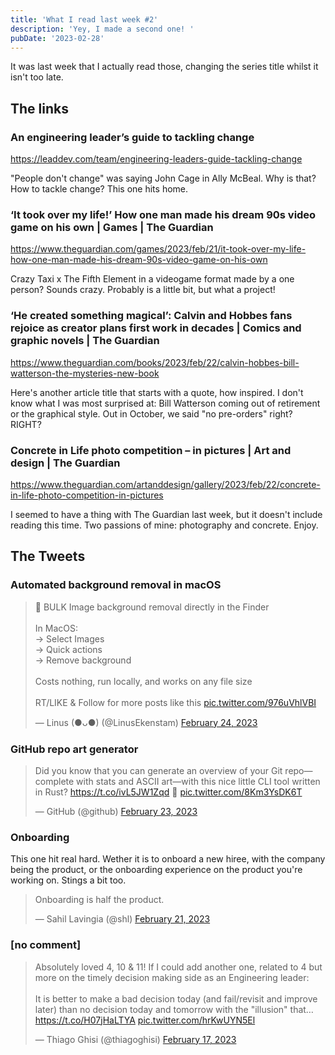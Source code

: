 ```yaml
---
title: 'What I read last week #2'
description: 'Yey, I made a second one! '
pubDate: '2023-02-28'
---
```


It was last week that I actually read those, changing the series title whilst it isn't too late.

## The links

### An engineering leader’s guide to tackling change
https://leaddev.com/team/engineering-leaders-guide-tackling-change

"People don't change" was saying John Cage in Ally McBeal. Why is that? How to tackle change? This one hits home.

### ‘It took over my life!’ How one man made his dream 90s video game on his own | Games | The Guardian
https://www.theguardian.com/games/2023/feb/21/it-took-over-my-life-how-one-man-made-his-dream-90s-video-game-on-his-own

Crazy Taxi x The Fifth Element in a videogame format made by a one person? Sounds crazy. Probably is a little bit, but what a project!

### ‘He created something magical’: Calvin and Hobbes fans rejoice as creator plans first work in decades | Comics and graphic novels | The Guardian
https://www.theguardian.com/books/2023/feb/22/calvin-hobbes-bill-watterson-the-mysteries-new-book

Here's another article title that starts with a quote, how inspired. I don't know what I was most surprised at: Bill Watterson coming out of retirement or the graphical style. Out in October, we said "no pre-orders" right? RIGHT?

### Concrete in Life photo competition – in pictures | Art and design | The Guardian
https://www.theguardian.com/artanddesign/gallery/2023/feb/22/concrete-in-life-photo-competition-in-pictures

I seemed to have a thing with The Guardian last week, but it doesn't include reading this time. Two passions of mine: photography and concrete. Enjoy.

## The Tweets
### Automated background removal in macOS

<blockquote class="twitter-tweet">🤯 BULK Image background removal directly in the Finder <br><br>In MacOS: <br>→ Select Images <br>→ Quick actions<br>→ Remove background <br><br>Costs nothing, run locally, and works on any file size <br><br>RT/LIKE &amp; Follow for more posts like this <a href="https://t.co/976uVhlVBI">pic.twitter.com/976uVhlVBI</a></p>&mdash; Linus (●ᴗ●) (@LinusEkenstam) <a href="https://twitter.com/LinusEkenstam/status/1629249843355844609">February 24, 2023</a></blockquote>


### GitHub repo art generator

<blockquote class="twitter-tweet">Did you know that you can generate an overview of your Git repo—complete with stats and ASCII art—with this nice little CLI tool written in Rust? <a href="https://t.co/ivL5JW1Zqd">https://t.co/ivL5JW1Zqd</a> 🦀 <a href="https://t.co/8Km3YsDK6T">pic.twitter.com/8Km3YsDK6T</a></p>&mdash; GitHub (@github) <a href="https://twitter.com/github/status/1628891446014009346">February 23, 2023</a></blockquote>

### Onboarding

This one hit real hard. Wether it is to onboard a new hiree, with the company being the product, or the onboarding experience on the product you're working on. Stings a bit too.

<blockquote class="twitter-tweet">Onboarding is half the product.</p>&mdash; Sahil Lavingia (@shl) <a href="https://twitter.com/shl/status/1628109111815712769">February 21, 2023</a></blockquote>


### [no comment]

<blockquote class="twitter-tweet"><p lang="en" dir="ltr">Absolutely loved 4, 10 &amp; 11! If I could add another one, related to 4 but more on the timely decision making side as an Engineering leader:<br><br>It is better to make a bad decision today (and fail/revisit and improve later) than no decision today and tomorrow with the &quot;illusion&quot; that… <a href="https://t.co/H07jHaLTYA">https://t.co/H07jHaLTYA</a> <a href="https://t.co/hrKwUYN5El">pic.twitter.com/hrKwUYN5El</a></p>&mdash; Thiago Ghisi (@thiagoghisi) <a href="https://twitter.com/thiagoghisi/status/1626552045548306434">February 17, 2023</a></blockquote>
